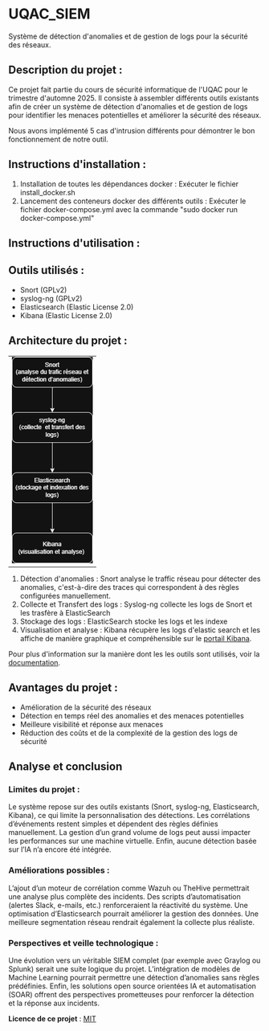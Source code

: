 # UQAC_SIEM
Système de détection d'anomalies et de gestion de logs pour la sécurité des réseaux.

## Description du projet :
Ce projet fait partie du cours de sécurité informatique de l'UQAC pour le trimestre d'automne 2025. Il consiste à assembler différents outils existants afin de créer un système de détection d'anomalies et de gestion de logs pour identifier les menaces potentielles et améliorer la sécurité des réseaux.

Nous avons implémenté 5 cas d'intrusion différents pour démontrer le bon fonctionnement de notre outil.

## Instructions d'installation :
1. Installation de toutes les dépendances docker : Exécuter le fichier install_docker.sh
2. Lancement des conteneurs docker des différents outils : Exécuter le fichier docker-compose.yml avec la commande "sudo docker run docker-compose.yml"

## Instructions d'utilisation :

## Outils utilisés :
- Snort (GPLv2)
- syslog-ng (GPLv2)
- Elasticsearch (Elastic License 2.0)
- Kibana (Elastic License 2.0)

## Architecture du projet :
<table>
  <tr>
    <td align="center">
      <img src="https://github.com/moz-exe/UQAC_SIEM/blob/main/schema_archi.png" alt="schéma de l'architecture du projet" />
    </td>
  </tr>
</table>

1. Détection d'anomalies : Snort analyse le traffic réseau pour détecter des anomalies, c'est-à-dire des traces qui correspondent à des règles configurées manuellement.
2. Collecte et Transfert des logs : Syslog-ng collecte les logs de Snort et les trasfère à ElasticSearch
3. Stockage des logs : ElasticSearch stocke les logs et les indexe 
4. Visualisation et analyse : Kibana récupère les logs d'elastic search et les affiche de manière graphique et compréhensible sur le [portail Kibana](http://localhost:5601/app/home).

Pour plus d'information sur la manière dont les les outils sont utilisés, voir la [documentation](doc.md).

## Avantages du projet :
- Amélioration de la sécurité des réseaux
- Détection en temps réel des anomalies et des menaces potentielles
- Meilleure visibilité et réponse aux menaces
- Réduction des coûts et de la complexité de la gestion des logs de sécurité

## Analyse et conclusion
### Limites du projet :
Le système repose sur des outils existants (Snort, syslog-ng, Elasticsearch, Kibana), ce qui limite la personnalisation des détections. Les corrélations d’événements restent simples et dépendent des règles définies manuellement. La gestion d’un grand volume de logs peut aussi impacter les performances sur une machine virtuelle. Enfin, aucune détection basée sur l’IA n’a encore été intégrée.

### Améliorations possibles :
L’ajout d’un moteur de corrélation comme Wazuh ou TheHive permettrait une analyse plus complète des incidents. Des scripts d’automatisation (alertes Slack, e-mails, etc.) renforceraient la réactivité du système. Une optimisation d’Elasticsearch pourrait améliorer la gestion des données. Une meilleure segmentation réseau rendrait également la collecte plus réaliste.

### Perspectives et veille technologique :
Une évolution vers un véritable SIEM complet (par exemple avec Graylog ou Splunk) serait une suite logique du projet. L’intégration de modèles de Machine Learning pourrait permettre une détection d’anomalies sans règles prédéfinies. Enfin, les solutions open source orientées IA et automatisation (SOAR) offrent des perspectives prometteuses pour renforcer la détection et la réponse aux incidents.


**Licence de ce projet** : [MIT](LICENSE)
